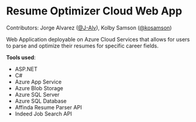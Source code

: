 # Resume Optimizer Cloud Web App
Contributors: Jorge Alvarez ([@J-Alv](https://github.com/J-Alv)), Kolby Samson ([@kosamson](https://github.com/kosamson))

Web Application deployable on Azure Cloud Services that allows for users to parse and optimize their resumes for specific career fields.

**Tools used**: 
* ASP.NET
* C# 
* Azure App Service
* Azure Blob Storage
* Azure SQL Server
* Azure SQL Database
* Affinda Resume Parser API
* Indeed Job Search API

